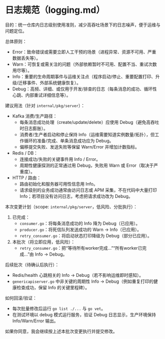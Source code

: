 # 日志规范（logging.md）

目的：统一仓库内日志级别使用准则，减少高吞吐场景下的日志噪声，便于运维与问题定位。

总体原则：
- Error：致命错误或需要立即人工干预的场景（进程异常、资源不可用、严重数据丢失等）。
- Warn：可恢复或需关注的问题（外部依赖暂时不可用、配置不当、重试次数用尽等）。
- Info：重要的生命周期事件与运维关注点（程序启动/停止、重要配置打印、升级/迁移事件、外部系统健康恢复）。
- Debug：高频、详细、或仅用于开发/排查的日志（每条消息的成功、循环性心跳、内部重试详细信息等）。

建议用法（针对 `internal/pkg/server`）：
- Kafka 消费/生产路径：
  - 每条消息成功处理（create/update/delete）应使用 Debug（避免高吞吐时日志膨胀）。
  - 消费者/生产者启动和停止保持 Info（运维需要知道实例数量/拓扑），但工作循环的准备/完成、单条消息成功应为 Debug。
  - 偏移提交失败、发送失败等保留 Warn/Error 并增加计数指标。
- Redis / DB：
  - 连接成功/失败的关键事件用 Info / Error。
  - 周期性健康探测的正常通过用 Debug，失败用 Warn 或 Error（取决于严重度）。
- HTTP / 路由：
  - 路由初始化和服务器可用性信息用 Info。
  - 请求级别的业务成功通常由访问日志或 APM 采集，不在代码中大量打印 Info；若项目没有访问日志，考虑把请求成功改为 Debug。

本次变更计划（scope: `internal/pkg/server`，低风险、分批执行）：
1. 已完成：
   - `consumer.go`：将每条消息成功的 Info 降为 Debug（已应用）。
   - `producer.go`：将死信队列发送成功的 Warn -> Info（已应用）。
   - `retry_consumer.go`：将启动状态打印降级为 Debug（部分已应用）。
2. 本批次（将立即应用，低风险）：
   - `retry_consumer.go`：把“等待所有worker完成...”“所有worker已完成...”由 Info -> Debug。

后续批次（待确认后执行）：
- Redis/health 心跳相关的 Info -> Debug（若不影响运维即时感知）。
- `genericapiserver.go` 中非关键的周期性 Info -> Debug（例如重复打印的健康检查成功，保留 Info 的关键里程碑）。

如何回滚/验证：
- 每次批量修改后运行 `go list ./...` 与 `go vet`。
- 在测试环境以 debug 模式运行服务，验证 Debug 日志显示，生产环境保持 Info/Warn/Error 输出。

如果你同意，我会继续按上述本批次变更执行并提交修改。
